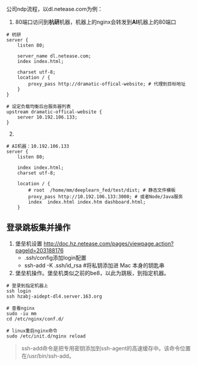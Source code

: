 
公司ndp流程，以dl.netease.com为例：
1. 80端口访问到**杭研**机器，机器上的nginx会转发到**AI**机器上的80端口
```
# 杭研
server {
    listen 80;

    server_name dl.netease.com;
    index index.html;

    charset utf-8;
    location / {
        proxy_pass http://dramatic-offical-website; # 代理到目标地址
    }
}

# 设定负载均衡后台服务器列表
upstream dramatic-offical-website {
    server 10.192.106.133;
}
```
2. 
```
# AI机器：10.192.106.133
server {
    listen 80;

    index index.html;
    charset utf-8;

    location / {
        # root  /home/mm/deeplearn_fed/test/dist; # 静态文件模板
        proxy_pass http://10.192.106.133:3000; # 或者Node/Java服务
        index  index.html index.htm dashboard.html;
    }
```

## 登录跳板集并操作

1. 堡垒机设置 http://doc.hz.netease.com/pages/viewpage.action?pageId=203188176
    * .ssh/config添加login配置
    * ssh-add -K .ssh/id_rsa  #将私钥添加进 Mac 本身的钥匙串
2. 堡垒机操作。堡垒机类似之前的be8，以此为跳板，到指定机器。
```
# 登录到指定机器上
ssh login
ssh hzabj-aidept-dl4.server.163.org

# 查看nginx
sudo -iu mm
cd /etc/nginx/conf.d/

# linux重启nginx命令
sudo /etc/init.d/nginx reload
```

> ssh-add命令是把专用密钥添加到ssh-agent的高速缓存中。该命令位置在/usr/bin/ssh-add。
